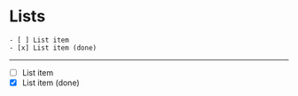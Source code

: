 # Lists

```
- [ ] List item
- [x] List item (done)
```

----

- [ ] List item
- [x] List item (done)
